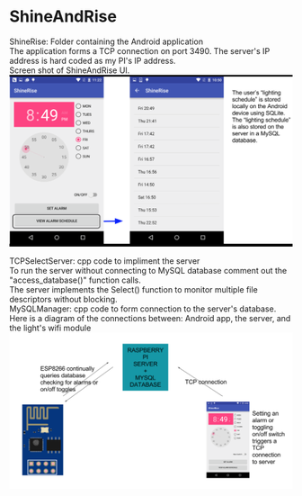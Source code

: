 # ShineAndRise
ShineRise: Folder containing the Android application <br />
The application forms a TCP connection on port 3490. The server's IP address is hard coded as my PI's IP address.  <br />
Screen shot of ShineAndRise UI.
![Alt text](https://github.com/colinsheppard10/ShineAndRise/blob/master/Images/UserInterface.png "Optional title")

TCPSelectServer: cpp code to impliment the server <br />
To run the server without connecting to MySQL database comment out the "access_database()" function calls. <br />
The server implements the Select() function to monitor multiple file descriptors without blocking.<br />
MySQLManager: cpp code to form connection to the server's database. <br />
Here is a diagram of the connections between: Android app, the server, and the light's wifi module <br />
![Alt text](https://github.com/colinsheppard10/ShineAndRise/blob/master/Images/Network.png "Optional title")
